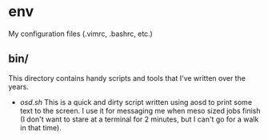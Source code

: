env
===

My configuration files (.vimrc, .bashrc, etc.)

bin/
---
This directory contains handy scripts and tools that I've written over the
years.

*	*osd.sh* This is a quick and dirty script written using aosd to print
	some text to the screen.  I use it for messaging me when meso sized
	jobs finish (I don't want to stare at a terminal for 2 minutes, but
	I can't go for a walk in that time).
